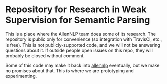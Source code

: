# Repository for Research in Weak Supervision for Semantic Parsing

This is a place where the AllenNLP team does some of its research.  The repository is public only
for convenience (so integration with TravisCI, etc., is free).  This is not publicly-supported
code, and we will not be answering questions about it.  If outside people open issues on this repo,
they will probably be closed without comment.

Some of this code may make it back into [allennlp](https://github.com/allenai/allennlp) eventually,
but we make no promises about that.  This is where we are prototyping and experimenting.
